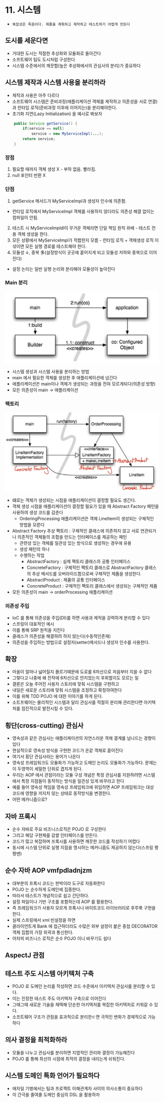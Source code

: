 # 11. 시스템
- `복잡성은 죽음이다. 제품을 계획하고 제작하고 테스트하기 어렵게 만든다`
## 도시를 세운다면
- 거대한 도시는 적절한 추상화와 모듈화로 돌아간다
- 소프트웨어 팀도 도시처럼 구성한다
- 시스템 수준에서의 깨끗함(높은 추상화에서의 관심사의 분리)가 중요하다

## 시스템 제작과 시스템 사용을 분리하라
- 제작과 사용은 아주 다르다
- 소프트웨어 시스템은 준비과정(애플리케이션 객체를 제작하고 의존성을 서로 연결)과 런타임 로직(준비과정 이후에 이어지는)을 분리해야한다.
- 초기화 지연(Lazy Initialization) 을 예시로 봐보자
```java
    public Service getService() {
    	if(service == null)
    		service = new MyServiceImpl(...);
    	return service;
    }
```
### 장점
1. 필요할 때까지 객체 생성 X - 부하 없음. 빨라짐.
2. null 포인터 반환 X
### 단점
1. getService 메서드가 MyServiceImpl과 생성자 인수에 의존함.
-  런타임 로직에서 MyServiceImpl 객체를 사용하지 않더라도 의존성 해결 없이는 컴파일이 안됨.
2. 테스트 시 MyServiceImpldl이 무거운 객체라면 단일 책임 원칙 위배 - 테스트 전용 객체 생성을 한다.
3. 모든 상황에서 MyServiceImpl가 적합한지 모름 - 런타임 로직 + 객체생성 로직 이 섞이면 모든 실행 경로를 테스트해야 한다.
4. 모듈성 ↓, 중복 多(설정방식이 곳곳에 흩어지게 되고 모듈성 저하와 중복으로 이어진다)
- 설정 논리는 일반 실행 논리와 분리해야 모듈성이 높아진다

### Main 분리
![img.png](img/11_1.png)
- 시스템 생성과 시스템 사용을 분리하는 방법
- main 에서 필요한 객체를 생성한 후 애플리케이션에 넘긴다
- 애플리케이션은 main이나 객체가 생성되는 과정을 전혀 모르게되다(의존성 방향)
- 모든 의존성이 main → 애플리케이션

### 팩토리
![img_1.png](img/11_2.png)
- 떄로는 객체가 생성되는 시점을 애플리케이션이 결정할 필요도 생긴다.
- 객체 생성 시점을 애플리케이션이 결정할 필요가 있을 때 Abstract Factory 패턴을 사용하여 생성 코드를 감춘다
  - OrderingProcessing 애플리케이션은 객체 LineItem이 생성되는 구체적인 방법을 모른다
- Abstract Factory 추상 팩토리 : 구체적인 클래스에 의존하지 않고 서로 연관되거나 의존적인 객체들의 조합을 만드는 인터페이스를 제공하는 패턴
  - 관련성 있는 객체를 일관성 있는 방식으로 생성하는 경우에 유용
  - 생성 패턴의 하나
  - 수행하는 작업
    - AbstractFactory : 실제 팩토리 클래스의 공통 인터페이스
    - ConcreteFactory : 구체적인 팩토리 클래스로 AbstractFactory 클래스의 추상 메서드를 오버라이드함으로써 구체적인 제품을 생성한다.
    - AbstractProduct : 제품의 공통 인터페이스
    - ConcreteProduct : 구체적인 팩토리 클래스에서 생성되는 구체적인 제품
- 모든 의존성이 main → orderProcessing 애플리케이션

### 의존성 주입
- IoC 를 통해 의존성을 주입(DI)를 하면 사용과 제작을 강력하게 분리할 수 있다
- 스프링이 대표적인 예시
- 이를 통해 SRP 원칙을 지킨다
- 클래스가 의존성을 해결하려 하지 않는다(수동적인존재)
- 의존성을 주입하는 방법으로 설정자(setter)메서드나 생성자 인수를 사용한다.

## 확장
- 마을이 얼마나 넓어질지 몰르기때문에 도로를 6차선으로 처음부터 지을 수 없다
- 그렇다고 나중에 왜 진작에 6차선으로 안지었는지 후회할지도 모르는 일
- 결론은 오늘 주어진 사용자 스토리에 맞춰 시스템을 구현하고
- 내일은 새로운 스토리에 맞춰 시스템을 조정하고 확정햐여한다
- 이를 위해 TDD POJO 에 대한 이야기를 하게 된다.
- 소트프웨어는 물리적인 시스템과 달리 관심사를 적절히 분리해 관리한다면 아키텍처를 점진적으로 발전시킬 수 있다.

## 횡단(cross-cutting) 관심사
- 영속성과 같은 관심사는 애플리케이션의 자연스러운 객체 결계를 넘나드는 경향이 있다
- 현실적으로 영속성 방식을 구현한 코드가 온같 객체로 흩어진다
- 여기서 횡단 관심사라는 용어가 나온다
- 영속성 프레임워크도 모듈화가 가능하고 도메인 논리도 모듈화가 가능하다. 문제는 이 두영역이 세밀한 단위로 겹치게 된다.
- 우리는 AOP 에서 관점이라는 모듈 구성 개념은 특정 관심사를 지원하려면 시스템에서 특정 지점들이 동작하는 방식을 일관성 있게 바꾸라고 한다
- 예를 들어 영속성 책임을 영속성 프레임워크에 위임하면 AOP 프레임워크는 대상 코드에 영향을 끼지치 않는 상태로 동작방식을 변경한다.
- 어떤 메카니즘으로?

## 자바 프록시
- 순수 자바로 주요 비즈니스로직은 POJO 로 구성한다
- 그리고 해당 구현체를 감쌀 인터페이스를 만든다.
- 코드가 많고 복잡하며 프록시를 사용하면 깨끗한 코드를 작성하기 어렵다
- 동시에 시스템 단위로 실행 지점을 명시하는 메커니즘도 제공하지 않는다(스프링 짱짱맨)

## 순수 자바 AOP vmfpdladnjzm
- 대부분의 프록시 코드는 판박이라 도구로 자동화한다
- POJO 는 순수하게 도메인에 집중한다.
- 따라서 테스트가 개념적으로 쉽고 간단하다.
- 설정 파일이나 기반 구조를 포함하는데 AOP 를 활용한다. 
- 즉 프레임워크가 사용자 모르게 프록시나 바이트코드 라이브러리로 후루룩 구현을 한다.
- 실제 스프링에서 xml 빈설정을 하면
- 클라이언트게 Bank 에 접근하더라도 수많은 외부 설정이 붙은 중첩 DECORATOR 객체 집합의 가장 외곽과 통신한다.
- 어차피 비즈니스 로직은 순수 POJO 이니 바꾸기도 쉽다

## AspectJ 관점

## 테스트 주도 시스템 아키텍처 구축
- POJO 로 도메인 논리를 작성하면 코드 수준에서 아키텍처 관심사를 분리할 수 있다.
- 이는 진정한 테스트 주도 아키텍처 구축으로 이어진다
- 그때그때 새로운 기술을 채택해 단순한 아키텍처를 복잡한 아키텍처로 키워갈 수 있다.
- 소프트웨어 구조가 관점을 효과적으로 분리한ㄷ면 극적인 변화가 경제적으로 가능하다

## 의사 결정을 최적화하라
- 모듈을 나누고 관심사를 분리하면 지엽적인 관리와 결정이 가능해진다
- POJO 를 통해 최선의 시점에 최적의 결정을 내리는게 쉬워진다.

## 시스템 도메인 특화 언어가 필요하다
- 애자일 기벙에서는 팀과 프로젝트 이해관계자 사이의 의사소통이 중요하다
- 이 간극을 줄여줄 도메인 중심의 DSL 을 활용하자
